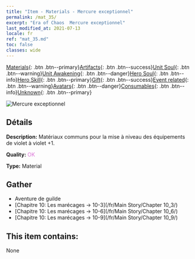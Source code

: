 ```yaml
---
title: "Item - Materials - Mercure exceptionnel"
permalink: /mat_35/
excerpt: "Era of Chaos  Mercure exceptionnel"
last_modified_at: 2021-07-13
locale: fr
ref: "mat_35.md"
toc: false
classes: wide
---
```

 [Materials](/ItemsFR/){: .btn .btn--primary}[Artifacts](/ItemsFR/Artifacts/){: .btn .btn--success}[Unit Soul](/ItemsFR/UnitSoul/){: .btn .btn--warning}[Unit Awakening](/ItemsFR/UnitAwakening/){: .btn .btn--danger}[Hero Soul](/ItemsFR/HeroSoul/){: .btn .btn--info}[Hero Skill](/ItemsFR/HeroSkill/){: .btn .btn--primary}[Gift](/ItemsFR/Gift/){: .btn .btn--success}[Event related](/ItemsFR/Events/){: .btn .btn--warning}[Avatars](/ItemsFR/Avatars/){: .btn .btn--danger}[Consumables](/ItemsFR/Consumables/){: .btn .btn--info}[Unknown](/ItemsFR/Unknown/){: .btn .btn--primary}

 ![Mercure exceptionnel](/images/t/i_cailiao_shuiyin2.png)

## Détails
 **Description:** Matériaux communs pour la mise à niveau des équipements de violet à violet +1.

 **Quality:** <span style="color: #DA70D6">OK</span>

 **Type:** Material

## Gather

*    Aventure de guilde 
*    [Chapitre 10: Les marécages -> 10-3](/fr/Main Story/Chapter 10_3/) 
*    [Chapitre 10: Les marécages -> 10-6](/fr/Main Story/Chapter 10_6/) 
*    [Chapitre 10: Les marécages -> 10-9](/fr/Main Story/Chapter 10_9/) 

## This item contains:

  None

